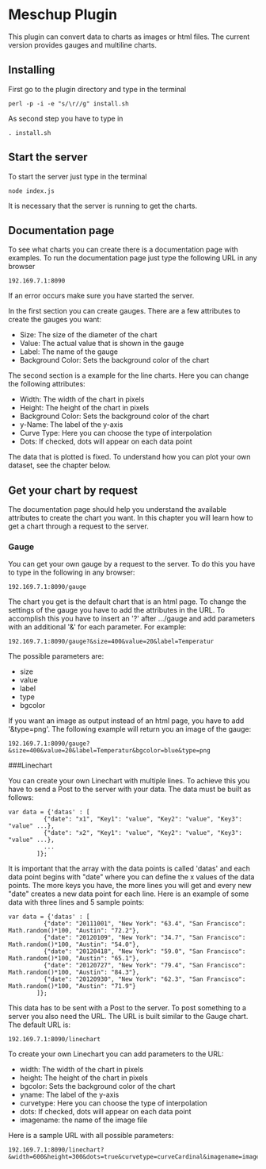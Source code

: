 # Meschup Plugin

This plugin can convert data to charts as images or html files. The current version provides gauges and multiline charts.

## Installing

First go to the plugin directory and type in the terminal
```
perl -p -i -e "s/\r//g" install.sh
```
As second step you have to type in 
```
. install.sh
```

## Start the server

To start the server just type in the terminal
```
node index.js
```
It is necessary that the server is running to get the charts.

## Documentation page

To see what charts you can create there is a documentation page with examples.
To run the documentation page just type the following URL in any browser
```
192.169.7.1:8090
```
If an error occurs make sure you have started the server.

In the first section you can create gauges. There are a few attributes to create the gauges you want:
* Size: The size of the diameter of the chart
* Value: The actual value that is shown in the gauge
* Label: The name of the gauge
* Background Color: Sets the background color of the chart

The second section is a example for the line charts. Here you can change the following attributes:
* Width: The width of the chart in pixels
* Height: The height of the chart in pixels
* Background Color: Sets the background color of the chart
* y-Name: The label of the y-axis
* Curve Type: Here you can choose the type of interpolation
* Dots: If checked, dots will appear on each data point

The data that is plotted is fixed. To understand how you can plot your own dataset, see the chapter below.

## Get your chart by request

The documentation page should help you understand the available attributes to create the chart you want.
In this chapter you will learn how to get a chart through a request to the server.

### Gauge

You can get your own gauge by a request to the server. To do this you have to type in the following in any browser:
```
192.169.7.1:8090/gauge
```
The chart you get is the default chart that is an html page. To change the settings of the gauge you have to add the attributes in the URL. 
To accomplish this you have to insert an '?' after .../gauge and add parameters with an additional '&' for each parameter. For example:
```
192.169.7.1:8090/gauge?&size=400&value=20&label=Temperatur
```
The possible parameters are:
* size
* value
* label
* type
* bgcolor

If you want an image as output instead of an html page, you have to add '&type=png'. The following example will return you an image of the gauge:
```
192.169.7.1:8090/gauge?&size=400&value=20&label=Temperatur&bgcolor=blue&type=png
```

###Linechart

You can create your own Linechart with multiple lines. To achieve this you have to send a Post to the server with your data.
The data must be built as follows:
```
var data = {'datas' : [
          {"date": "x1", "Key1": "value", "Key2": "value", "Key3": "value" ...},
          {"date": "x2", "Key1": "value", "Key2": "value", "Key3": "value" ...},
          ...
        ]};
```
It is important that the array with the data points is called 'datas' and each data point begins with "date" where you can define the x values of the data points.
The more keys you have, the more lines you will get and every new "date" creates a new data point for each line.
Here is an example of some data with three lines and 5 sample points:
```
var data = {'datas' : [
          {"date": "20111001", "New York": "63.4", "San Francisco": Math.random()*100, "Austin": "72.2"},
          {"date": "20120109", "New York": "34.7", "San Francisco": Math.random()*100, "Austin": "54.0"},
          {"date": "20120418", "New York": "59.0", "San Francisco": Math.random()*100, "Austin": "65.1"},
          {"date": "20120727", "New York": "79.4", "San Francisco": Math.random()*100, "Austin": "84.3"},
          {"date": "20120930", "New York": "62.3", "San Francisco": Math.random()*100, "Austin": "71.9"}
        ]};
```
This data has to be sent with a Post to the server. To post something to a server you also need the URL.
The URL is built similar to the Gauge chart. The default URL is:  
```
192.169.7.1:8090/linechart
```
To create your own Linechart you can add parameters to the URL:
* width: The width of the chart in pixels
* height: The height of the chart in pixels
* bgcolor: Sets the background color of the chart
* yname: The label of the y-axis
* curvetype: Here you can choose the type of interpolation
* dots: If checked, dots will appear on each data point
* imagename: the name of the image file

Here is a sample URL with all possible parameters:
```
192.169.7.1:8090/linechart?&width=600&height=300&dots=true&curvetype=curveCardinal&imagename=image1&bgcolor=white&yname=temperatur
```